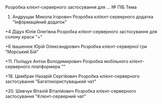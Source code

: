 Розробка клієнт-серверного застосування для ...
 №	ПІБ	Тема
 1.	Андрущак Микола Ігорович	Розробка кліієнт-серверного додатка "Інформаційний додаток"

+4   Дідух Юлія Олегівна           Розробка клієнт-серверного застосування для солону краси "+" 

+6   Івашенюк Юрій Олександрович   Розробка клієнт-серверної гри "Морський Бій"

+11.    Поліщук Антон Володимирович    Розробка мобільного клієнт-серверного платформера ""   

+18.	Цимбрак Назарій Сергійович	  Розробка клієнт-серверного застосування "Багатокористувацький чат"

+20.    Шевчук Віталій Віталійович    Розробка клієнт-серверного застосування "Клієнт-серверний чат"    
